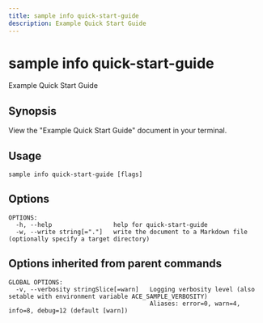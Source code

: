 ```yaml
---
title: sample info quick-start-guide
description: Example Quick Start Guide
---
```


<!--
This documentation is auto generated by a script.
Please do not edit this file directly.
-->

<!-- markdownlint-disable-next-line single-title -->
# sample info quick-start-guide

Example Quick Start Guide

## Synopsis

View the "Example Quick Start Guide" document in your terminal.

## Usage

```plaintext
sample info quick-start-guide [flags]
```

## Options

```plaintext
OPTIONS:
  -h, --help                 help for quick-start-guide
  -w, --write string[="."]   write the document to a Markdown file (optionally specify a target directory)
```

## Options inherited from parent commands

```plaintext
GLOBAL OPTIONS:
  -v, --verbosity stringSlice[=warn]   Logging verbosity level (also setable with environment variable ACE_SAMPLE_VERBOSITY)
                                       Aliases: error=0, warn=4, info=8, debug=12 (default [warn])
```
